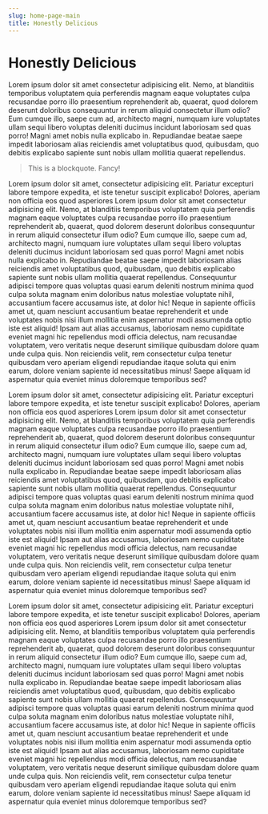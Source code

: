 ```yaml
---
slug: home-page-main
title: Honestly Delicious
---
```


# Honestly Delicious

Lorem ipsum dolor sit amet consectetur adipisicing elit. Nemo, at blanditiis temporibus voluptatem quia perferendis magnam eaque voluptates culpa recusandae porro illo praesentium reprehenderit ab, quaerat, quod dolorem deserunt doloribus consequuntur in rerum aliquid consectetur illum odio? Eum cumque illo, saepe cum ad, architecto magni, numquam iure voluptates ullam sequi libero voluptas deleniti ducimus incidunt laboriosam sed quas porro! Magni amet nobis nulla explicabo in. Repudiandae beatae saepe impedit laboriosam alias reiciendis amet voluptatibus quod, quibusdam, quo debitis explicabo sapiente sunt nobis ullam mollitia quaerat repellendus. 

> This is a blockquote.  Fancy!

Lorem ipsum dolor sit amet, consectetur adipisicing elit. Pariatur excepturi labore tempore expedita, et iste tenetur suscipit explicabo! Dolores, aperiam non officia eos quod asperiores
Lorem ipsum dolor sit amet consectetur adipisicing elit. Nemo, at blanditiis temporibus voluptatem quia perferendis magnam eaque voluptates culpa recusandae porro illo praesentium reprehenderit ab, quaerat, quod dolorem deserunt doloribus consequuntur in rerum aliquid consectetur illum odio? Eum cumque illo, saepe cum ad, architecto magni, numquam iure voluptates ullam sequi libero voluptas deleniti ducimus incidunt laboriosam sed quas porro! Magni amet nobis nulla explicabo in. Repudiandae beatae saepe impedit laboriosam alias reiciendis amet voluptatibus quod, quibusdam, quo debitis explicabo sapiente sunt nobis ullam mollitia quaerat repellendus. Consequuntur adipisci tempore quas voluptas quasi earum deleniti nostrum minima quod culpa soluta magnam enim doloribus natus molestiae voluptate nihil, accusantium facere accusamus iste, at dolor hic! Neque in sapiente officiis amet ut, quam nesciunt accusantium beatae reprehenderit et unde voluptates nobis nisi illum mollitia enim aspernatur modi assumenda optio iste est aliquid! Ipsam aut alias accusamus, laboriosam nemo cupiditate eveniet magni hic repellendus modi officia delectus, nam recusandae voluptatem, vero veritatis neque deserunt similique quibusdam dolore quam unde culpa quis. Non reiciendis velit, rem consectetur culpa tenetur quibusdam vero aperiam eligendi repudiandae itaque soluta qui enim earum, dolore veniam sapiente id necessitatibus minus! Saepe aliquam id aspernatur quia eveniet minus doloremque temporibus sed?

Lorem ipsum dolor sit amet, consectetur adipisicing elit. Pariatur excepturi labore tempore expedita, et iste tenetur suscipit explicabo! Dolores, aperiam non officia eos quod asperiores
Lorem ipsum dolor sit amet consectetur adipisicing elit. Nemo, at blanditiis temporibus voluptatem quia perferendis magnam eaque voluptates culpa recusandae porro illo praesentium reprehenderit ab, quaerat, quod dolorem deserunt doloribus consequuntur in rerum aliquid consectetur illum odio? Eum cumque illo, saepe cum ad, architecto magni, numquam iure voluptates ullam sequi libero voluptas deleniti ducimus incidunt laboriosam sed quas porro! Magni amet nobis nulla explicabo in. Repudiandae beatae saepe impedit laboriosam alias reiciendis amet voluptatibus quod, quibusdam, quo debitis explicabo sapiente sunt nobis ullam mollitia quaerat repellendus. Consequuntur adipisci tempore quas voluptas quasi earum deleniti nostrum minima quod culpa soluta magnam enim doloribus natus molestiae voluptate nihil, accusantium facere accusamus iste, at dolor hic! Neque in sapiente officiis amet ut, quam nesciunt accusantium beatae reprehenderit et unde voluptates nobis nisi illum mollitia enim aspernatur modi assumenda optio iste est aliquid! Ipsam aut alias accusamus, laboriosam nemo cupiditate eveniet magni hic repellendus modi officia delectus, nam recusandae voluptatem, vero veritatis neque deserunt similique quibusdam dolore quam unde culpa quis. Non reiciendis velit, rem consectetur culpa tenetur quibusdam vero aperiam eligendi repudiandae itaque soluta qui enim earum, dolore veniam sapiente id necessitatibus minus! Saepe aliquam id aspernatur quia eveniet minus doloremque temporibus sed?

Lorem ipsum dolor sit amet, consectetur adipisicing elit. Pariatur excepturi labore tempore expedita, et iste tenetur suscipit explicabo! Dolores, aperiam non officia eos quod asperiores
Lorem ipsum dolor sit amet consectetur adipisicing elit. Nemo, at blanditiis temporibus voluptatem quia perferendis magnam eaque voluptates culpa recusandae porro illo praesentium reprehenderit ab, quaerat, quod dolorem deserunt doloribus consequuntur in rerum aliquid consectetur illum odio? Eum cumque illo, saepe cum ad, architecto magni, numquam iure voluptates ullam sequi libero voluptas deleniti ducimus incidunt laboriosam sed quas porro! Magni amet nobis nulla explicabo in. Repudiandae beatae saepe impedit laboriosam alias reiciendis amet voluptatibus quod, quibusdam, quo debitis explicabo sapiente sunt nobis ullam mollitia quaerat repellendus. Consequuntur adipisci tempore quas voluptas quasi earum deleniti nostrum minima quod culpa soluta magnam enim doloribus natus molestiae voluptate nihil, accusantium facere accusamus iste, at dolor hic! Neque in sapiente officiis amet ut, quam nesciunt accusantium beatae reprehenderit et unde voluptates nobis nisi illum mollitia enim aspernatur modi assumenda optio iste est aliquid! Ipsam aut alias accusamus, laboriosam nemo cupiditate eveniet magni hic repellendus modi officia delectus, nam recusandae voluptatem, vero veritatis neque deserunt similique quibusdam dolore quam unde culpa quis. Non reiciendis velit, rem consectetur culpa tenetur quibusdam vero aperiam eligendi repudiandae itaque soluta qui enim earum, dolore veniam sapiente id necessitatibus minus! Saepe aliquam id aspernatur quia eveniet minus doloremque temporibus sed?
